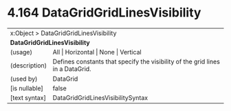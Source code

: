 <html dir="LTR" xmlns:mshelp="http://msdn.microsoft.com/mshelp" xmlns:ddue="http://ddue.schemas.microsoft.com/authoring/2003/5" xmlns:xlink="http://www.w3.org/1999/xlink" xmlns:tool="http://www.microsoft.com/tooltip">

<body>
 <input type="hidden" id="userDataCache" class="userDataStyle">
 <input type="hidden" id="hiddenScrollOffset">
 <img id="dropDownImage" style="display:none; height:0; width:0;" src="../local/drpdown.gif">
 <img id="dropDownHoverImage" style="display:none; height:0; width:0;" src="../local/drpdown_orange.gif">
 <img id="collapseImage" style="display:none; height:0; width:0;" src="../local/collapse.gif">
 <img id="expandImage" style="display:none; height:0; width:0;" src="../local/exp.gif">
 <img id="collapseAllImage" style="display:none; height:0; width:0;" src="../local/collall.gif">
 <img id="expandAllImage" style="display:none; height:0; width:0;" src="../local/expall.gif">
 <img id="copyImage" style="display:none; height:0; width:0;" src="../local/copycode.gif">
 <img id="copyHoverImage" style="display:none; height:0; width:0;" src="../local/copycodeHighlight.gif">
 <div id="header"><h1 class="heading">4.164 DataGridGridLinesVisibility</h1></div>

 <div id="mainSection">
 <div id="mainBody">
 <div id="allHistory" class="saveHistory" onsave="saveAll()" onload="loadAll()"></div>
 <p xmlns:wsd="http://wsdev.schemas.microsoft.com/authoring/2008/2" xmlns:msxsl="urn:schemas-microsoft-com:xslt" xmlns:script="urn:script" xmlns:build="urn:build">
 </p>
 <div id="sectionSection0" class="section" name="collapseableSection">
 <content xmlns="http://ddue.schemas.microsoft.com/authoring/2003/5" xmlns:wsd="http://wsdev.schemas.microsoft.com/authoring/2008/2" xmlns:msxsl="urn:schemas-microsoft-com:xslt" xmlns:script="urn:script" xmlns:build="urn:build">
 </content>
 </div>
 <div id="sectionSection1" class="section" name="collapseableSection">
 <content xmlns="http://ddue.schemas.microsoft.com/authoring/2003/5" xmlns:wsd="http://wsdev.schemas.microsoft.com/authoring/2008/2" xmlns:msxsl="urn:schemas-microsoft-com:xslt" xmlns:script="urn:script" xmlns:build="urn:build">
 <table class="ProtocolAuthoredTable" xmlns="">
 <tr><td colspan="2">
<mshelp:link keywords="86913f34-aa06-4c94-9f09-83936a822fd8" tabindex="0">x:Object</mshelp:link> &gt; <mshelp:link keywords="b5a633ac-6c93-4451-9f04-4b2c35b7c071" tabindex="0">DataGridGridLinesVisibility</mshelp:link> </td>
 </tr>
 <tr><td colspan="2">
 <b>
DataGridGridLinesVisibility </b>
 </td>
 </tr>
 <tr><td><div class="indent0">(usage)</div></td>
 <td><mshelp:link keywords="edfa1c1e-fe8e-4aac-9263-4b6854ef3da3" tabindex="0">All</mshelp:link> | <mshelp:link keywords="edfa1c1e-fe8e-4aac-9263-4b6854ef3da3" tabindex="0">Horizontal</mshelp:link> | <mshelp:link keywords="edfa1c1e-fe8e-4aac-9263-4b6854ef3da3" tabindex="0">None</mshelp:link> | <mshelp:link keywords="edfa1c1e-fe8e-4aac-9263-4b6854ef3da3" tabindex="0">Vertical</mshelp:link> </td>
 </tr>
 <tr><td><div class="indent0">(description)</div></td>
 <td>Defines constants that specify the visibility of the grid lines in a DataGrid. </td>
 </tr>
 <tr><td><div class="indent0">(used by)</div></td>
 <td><mshelp:link keywords="d934b5d4-03ec-45ad-a0e3-d248f8441050" tabindex="0">DataGrid</mshelp:link> </td>
 </tr>
 <tr><td><div class="indent0">[is nullable]</div></td>
 <td>false </td>
 </tr>
 <tr><td><div class="indent0">[text syntax]</div></td>
 <td><mshelp:link keywords="edfa1c1e-fe8e-4aac-9263-4b6854ef3da3" tabindex="0">DataGridGridLinesVisibilitySyntax</mshelp:link> </td>
 </tr>
</table>
 </content>
 </div>
 <!--[if gte IE 5]>
 <tool:tip element="languageFilterToolTip" avoidmouse="false"/>
 <![endif]-->
 </div>
 <a name="feedback"></a><span></span>
 </div>
</body></html>
